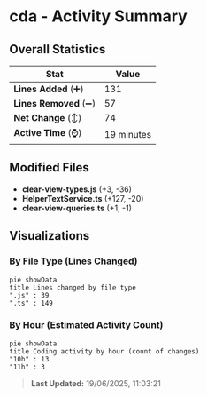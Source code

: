 # cda - Activity Summary 

## Overall Statistics

| Stat                   | Value                                                             |
| ---------------------- | ----------------------------------------------------------------- |
| **Lines Added** (➕)   | 131                                          |
| **Lines Removed** (➖) | 57                                        |
| **Net Change** (↕)    | 74                |
| **Active Time** (⌚)   | 19 minutes |


## Modified Files
- **clear-view-types.js** (+3, -36)
- **HelperTextService.ts** (+127, -20)
- **clear-view-queries.ts** (+1, -1)

## Visualizations

### By File Type (Lines Changed)

```mermaid
pie showData
title Lines changed by file type
".js" : 39
".ts" : 149
```

### By Hour (Estimated Activity Count)

```mermaid
pie showData
title Coding activity by hour (count of changes)
"10h" : 13
"11h" : 3
```


> **Last Updated:** 19/06/2025, 11:03:21